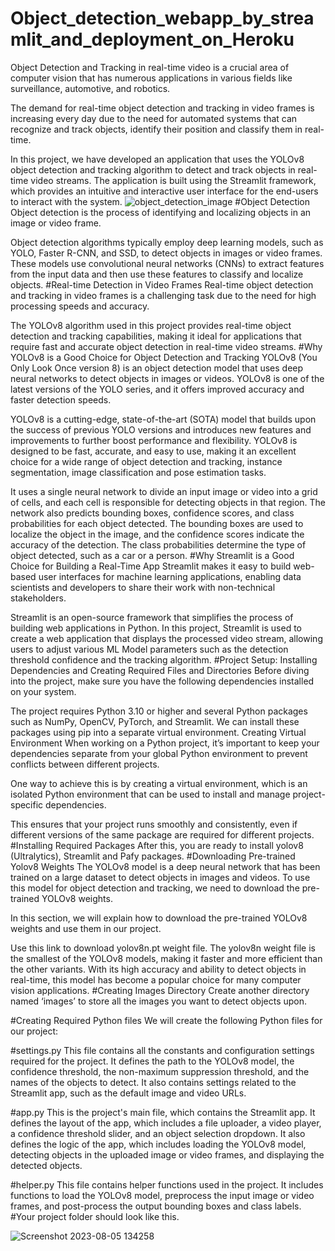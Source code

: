 # Object_detection_webapp_by_streamlit_and_deployment_on_Heroku
Object Detection and Tracking in real-time video is a crucial area of computer vision that has numerous applications in various fields like surveillance, automotive, and robotics.

The demand for real-time object detection and tracking in video frames is increasing every day due to the need for automated systems that can recognize and track objects, identify their position and classify them in real-time.

In this project, we have developed an application that uses the YOLOv8 object detection and tracking algorithm to detect and track objects in real-time video streams. The application is built using the Streamlit framework, which provides an intuitive and interactive user interface for the end-users to interact with the system.
![object_detection_image](https://github.com/Jagat-Pal/Object_detection_webapp_by_streamlit_and_deployment_on_Heroku/assets/100485263/f7aaa3f9-f29b-42b0-93da-d4cba133eaa0)
#Object Detection
Object detection is the process of identifying and localizing objects in an image or video frame.

Object detection algorithms typically employ deep learning models, such as YOLO, Faster R-CNN, and SSD, to detect objects in images or video frames. These models use convolutional neural networks (CNNs) to extract features from the input data and then use these features to classify and localize objects.
#Real-time Detection in Video Frames
Real-time object detection and tracking in video frames is a challenging task due to the need for high processing speeds and accuracy.

The YOLOv8 algorithm used in this project provides real-time object detection and tracking capabilities, making it ideal for applications that require fast and accurate object detection in real-time video streams.
#Why YOLOv8 is a Good Choice for Object Detection and Tracking
YOLOv8 (You Only Look Once version 8) is an object detection model that uses deep neural networks to detect objects in images or videos. YOLOv8 is one of the latest versions of the YOLO series, and it offers improved accuracy and faster detection speeds.

YOLOv8 is a cutting-edge, state-of-the-art (SOTA) model that builds upon the success of previous YOLO versions and introduces new features and improvements to further boost performance and flexibility. YOLOv8 is designed to be fast, accurate, and easy to use, making it an excellent choice for a wide range of object detection and tracking, instance segmentation, image classification and pose estimation tasks.

It uses a single neural network to divide an input image or video into a grid of cells, and each cell is responsible for detecting objects in that region. The network also predicts bounding boxes, confidence scores, and class probabilities for each object detected.
The bounding boxes are used to localize the object in the image, and the confidence scores indicate the accuracy of the detection. The class probabilities determine the type of object detected, such as a car or a person.
#Why Streamlit is a Good Choice for Building a Real-Time App
Streamlit makes it easy to build web-based user interfaces for machine learning applications, enabling data scientists and developers to share their work with non-technical stakeholders.

Streamlit is an open-source framework that simplifies the process of building web applications in Python.
In this project, Streamlit is used to create a web application that displays the processed video stream, allowing users to adjust various ML Model parameters such as the detection threshold confidence and the tracking algorithm.
#Project Setup: Installing Dependencies and Creating Required Files and Directories
Before diving into the project, make sure you have the following dependencies installed on your system.

The project requires Python 3.10 or higher and several Python packages such as NumPy, OpenCV, PyTorch, and Streamlit. We can install these packages using pip into a separate virtual environment.
Creating Virtual Environment
When working on a Python project, it’s important to keep your dependencies separate from your global Python environment to prevent conflicts between different projects.

One way to achieve this is by creating a virtual environment, which is an isolated Python environment that can be used to install and manage project-specific dependencies.

This ensures that your project runs smoothly and consistently, even if different versions of the same package are required for different projects.
#Installing Required Packages
After this, you are ready to install yolov8 (Ultralytics), Streamlit and Pafy packages.
#Downloading Pre-trained Yolov8 Weights
The YOLOv8 model is a deep neural network that has been trained on a large dataset to detect objects in images and videos. To use this model for object detection and tracking, we need to download the pre-trained YOLOv8 weights.

In this section, we will explain how to download the pre-trained YOLOv8 weights and use them in our project.

Use this link to download yolov8n.pt weight file. The yolov8n weight file is the smallest of the YOLOv8 models, making it faster and more efficient than the other variants. With its high accuracy and ability to detect objects in real-time, this model has become a popular choice for many computer vision applications.
#Creating Images Directory
Create another directory named ‘images’ to store all the images you want to detect objects upon.

#Creating Required Python files
We will create the following Python files for our project:

#settings.py
This file contains all the constants and configuration settings required for the project. It defines the path to the YOLOv8 model, the confidence threshold, the non-maximum suppression threshold, and the names of the objects to detect. It also contains settings related to the Streamlit app, such as the default image and video URLs.

#app.py
This is the project's main file, which contains the Streamlit app. It defines the layout of the app, which includes a file uploader, a video player, a confidence threshold slider, and an object selection dropdown. It also defines the logic of the app, which includes loading the YOLOv8 model, detecting objects in the uploaded image or video frames, and displaying the detected objects.

#helper.py
This file contains helper functions used in the project. It includes functions to load the YOLOv8 model, preprocess the input image or video frames, and post-process the output bounding boxes and class labels.
#Your project folder should look like this.

![Screenshot 2023-08-05 134258](https://github.com/Jagat-Pal/Object_detection_webapp_by_streamlit_and_deployment_on_Heroku/assets/100485263/e6ad7ec3-9aaf-426d-9b55-b1e8c4c7ddfd)
